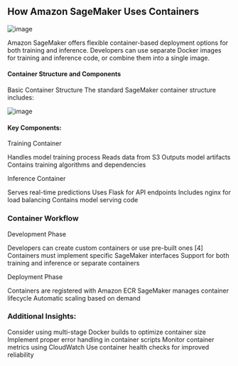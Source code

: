 ## How Amazon SageMaker Uses Containers

![image](https://github.com/user-attachments/assets/16fcbd68-ed99-4342-a1a0-1e5d22659ec5)


Amazon SageMaker offers flexible container-based deployment options for both training and inference. Developers can use separate Docker images for training and inference code, or combine them into a single image.

#### Container Structure and Components
Basic Container Structure
The standard SageMaker container structure includes:

![image](https://github.com/user-attachments/assets/ce8fae48-dbdd-4836-a17e-8386c1543b31)

#### Key Components: 

Training Container
   
Handles model training process
Reads data from S3
Outputs model artifacts
Contains training algorithms and dependencies

Inference Container
   
Serves real-time predictions
Uses Flask for API endpoints
Includes nginx for load balancing
Contains model serving code

### Container Workflow

Development Phase

Developers can create custom containers or use pre-built ones [4]
Containers must implement specific SageMaker interfaces
Support for both training and inference or separate containers

Deployment Phase

Containers are registered with Amazon ECR
SageMaker manages container lifecycle
Automatic scaling based on demand

### Additional Insights:

Consider using multi-stage Docker builds to optimize container size
Implement proper error handling in container scripts
Monitor container metrics using CloudWatch
Use container health checks for improved reliability
